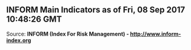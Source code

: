 ## INFORM Main Indicators as of Fri, 08 Sep 2017 10:48:26 GMT

Source: **INFORM (Index For Risk Management) - http://www.inform-index.org**